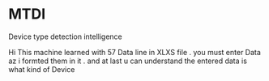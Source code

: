 # MTDI
Device type detection intelligence

Hi
This machine learned with 57 Data line in XLXS file . you must enter Data az i formted them in it . and at last u can understand the entered data is what kind of Device 
